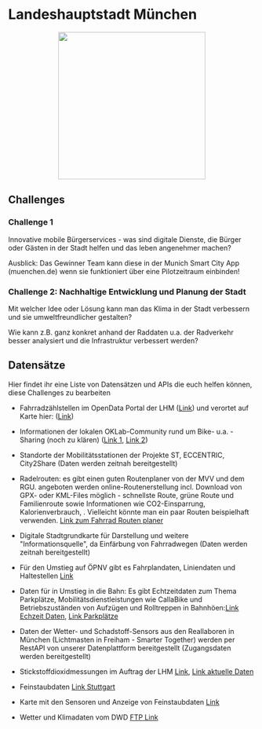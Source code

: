 # Landeshauptstadt München

<div align="center">
<img src="https://www.xing.com/img/custom/cp/assets/logo/d/7/0/15728/square_512px/12lh.jpg"  width="300px"/>
</div>



## Challenges

### Challenge 1

Innovative mobile Bürgerservices - was sind digitale Dienste, die Bürger oder Gästen in der Stadt helfen und das leben angenehmer machen?


Ausblick: Das Gewinner Team kann diese in der Munich Smart City App (muenchen.de) wenn sie funktioniert über eine Pilotzeitraum einbinden!


### Challenge 2: Nachhaltige Entwicklung und Planung der Stadt

Mit welcher Idee oder Lösung kann man das Klima in der Stadt verbessern und sie umweltfreundlicher gestalten? 

Wie kann z.B. ganz konkret anhand der Raddaten u.a. der Radverkehr besser analysiert und die Infrastruktur verbessert werden?


## Datensätze

Hier findet ihr eine Liste von Datensätzen und APIs die euch helfen können, diese Challenges zu bearbeiten

- Fahrradzählstellen im OpenData Portal der LHM ([Link](https://www.opengov-muenchen.de/group/transport-verkehr))
und verortet auf Karte hier: ([Link](http://verkehrsdaten.info/MunichSiteMap.htm))

- Informationen der lokalen OKLab-Community rund um Bike- u.a. -Sharing (noch zu klären) 
([Link 1](https://offenedaten.de/),
[Link 2](https://codefor.de/projekte/2018-02-21-radlquartier.html))

- Standorte der Mobilitätsstationen der Projekte ST, ECCENTRIC, City2Share (Daten werden zeitnah bereitgestellt)

- Radelrouten: es gibt einen guten Routenplaner von der MVV und dem RGU. angeboten werden online-Routenerstellung incl. Download von GPX- oder KML-Files möglich - schnellste Route, grüne Route und Familienroute sowie Informationen wie CO2-Einsparrung, Kalorienverbrauch, . Vielleicht könnte man ein paar Routen beispielhaft verwenden. [Link zum Fahrrad Routen planer](https://www.muenchen.de/verkehr/elektronische-auskunft/fahrrad-routenplaner.html)

- Digitale Stadtgrundkarte für Darstellung und weitere "Informationsquelle", da Einfärbung von Fahrradwegen (Daten werden zeitnah bereitgestellt)

- Für den Umstieg auf ÖPNV gibt es  Fahrplandaten, Liniendaten und Haltestellen [Link](https://www.opendata-oepnv.de/organization/mvv)

- Daten für in Umstieg in die Bahn: Es gibt Echtzeitdaten zum Thema Parkplätze, Mobilitätsdienstleistungen wie CallaBike und Betriebszuständen von Aufzügen und Rolltreppen in Bahnhöen:[Link Echzeit Daten](http://data.deutschebahn.com/dataset?tags=Echtzeit&groups=apis), [Link Parkplätze](http://data.deutschebahn.com/dataset/api-parkplatz/resource/5c6d0345-f328-40e9-82dc-fb77288888f3)

- Daten der Wetter- und Schadstoff-Sensors aus den Reallaboren in München (Lichtmasten in Freiham - Smarter Together) werden per RestAPI von unserer Datenplattform bereitgestellt (Zugangsdaten werden bereitgestellt)

- Stickstoffdioxidmessungen im Auftrag der LHM [Link](https://www.muenchen.de/rathaus/Stadtverwaltung/Referat-fuer-Gesundheit-und-Umwelt/Luft_und_Strahlung/Stickstoffdioxidmessungen.html),
[Link aktuelle Daten](https://www.lfu.bayern.de/luft/immissionsmessungen/messwerte/index.htm)

- Feinstaubdaten [Link Stuttgart](https://github.com/opendata-stuttgart/feinstaub-api) 
-  Karte mit den Sensoren und Anzeige von Feinstaubdaten [Link ](http://deutschland.maps.luftdaten.info/#13/48.1463/11.4758)


- Wetter und Klimadaten vom DWD [FTP Link](ftp://ftp-cdc.dwd.de/pub/CDC)